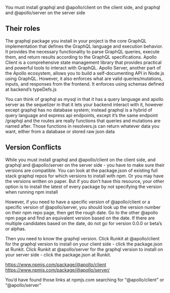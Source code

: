 You must install graphql and @apollo/client on the client side, and graphql and @apollo/server on the server side

## Their roles
The graphql package you install in your project is the core GraphQL implementation that defines the GraphQL language and execution behavior. It provides the necessary functionality to parse GraphQL queries, execute them, and return results according to the GraphQL specifications.
Apollo Client is a comprehensive state management library that provides practical and powerful tools to interact with GraphQL. 
Apollo Server, another part of the Apollo ecosystem, allows you to build a self-documenting API in Node.js using GraphQL. However, it also enforces what are valid queries/mutations, inputs, and responses from the frontend. It enforces using schemas defined at backend’s typeDefs.js

You can think of graphql as mysql in that it has a query language and apollo server as the sequelizer in that it lets your backend interact with it, however except graphql has no database system; instead graphql is a hybrid of query language and express api endpoints, except it’s the same endpoint /graphql and the routes are really functions that queries and mutations are named after. Those functions in resolvers.js can return whatever data you want, either from a database or stored raw json data

## Version Conflicts

While you must install graphql and @apollo/client on the client side, and graphql and @apollo/server on the server side - you have to make sure their versions are compatible. You can look at the package.json of existing full stack graphql repos for which versions to install with npm. Or you may have the versions written on paper. But if you don’t have this resource, your other option is to install the latest of every package by not specifying the version when running npm install

However, if you need to have a specific version of @apollo/client or a specific version of @apollo/server, you should look up the version number on their npm repo page, then get the rough date. Go to the other @apollo npm page and find an equivalent version based on the date. If there are multiple candidates based on the date, do not go for version 0.0.0 or beta’s or alphas.

Then you need to know the graphql version. Click Runkit at @apollo/client for the graphql version to install on your client side - click the package.json at Runkit.  Click Runkit at @apollo/server for the graphql version to install on your server side - click the package.json at Runkit. 

https://www.npmjs.com/package/@apollo/client
https://www.npmjs.com/package/@apollo/server/

You’d have found those links at npmjs.com searching for “@apollo/client” or “@apollo/server”